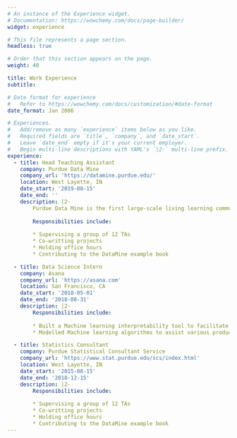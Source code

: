 ```yaml
---
# An instance of the Experience widget.
# Documentation: https://wowchemy.com/docs/page-builder/
widget: experience

# This file represents a page section.
headless: true

# Order that this section appears on the page.
weight: 40

title: Work Experience
subtitle:

# Date format for experience
#   Refer to https://wowchemy.com/docs/customization/#date-format
date_format: Jan 2006

# Experiences.
#   Add/remove as many `experience` items below as you like.
#   Required fields are `title`, `company`, and `date_start`.
#   Leave `date_end` empty if it's your current employer.
#   Begin multi-line descriptions with YAML's `|2-` multi-line prefix.
experience:
  - title: Head Teaching Assistant
    company: Purdue Data Mine 
    company_url: 'https://datamine.purdue.edu/'
    location: West Layette, IN
    date_start: '2019-08-15'
    date_end: ''  
    description: |2-  
        Purdue Data Mine is the first large-scale living learning community for undergraduates from all majors, focused on Data Science for All.  
        
        Responsibilities include:  
        
        * Supervising a group of 12 TAs  
        * Co-writting projects  
        * Holding office hours  
        * Contributing to the DataMine example book

  - title: Data Science Intern
    company: Asana 
    company_url: 'https://asana.com'
    location: San Francisco, CA
    date_start: '2018-05-01'
    date_end: '2018-08-31'  
    description: |2-  
        Responsibilities include:    
        
        * Built a Machine learning interpretability tool to facilitate business team understanding of machine learning results.  
        * Modelled Machine learning algorithms to assist various product teams decisions.  

  - title: Statistics Consultant
    company: Purdue Statistical Consultant Service 
    company_url: 'https://www.stat.purdue.edu/scs/index.html'
    location: West Layette, IN
    date_start: '2015-08-15'
    date_end: '2018-12-15'  
    description: |2-  
        Responsibilities include:      
                
        * Supervising a group of 12 TAs  
        * Co-writting projects  
        * Holding office hours  
        * Contributing to the DataMine example book
---
```

